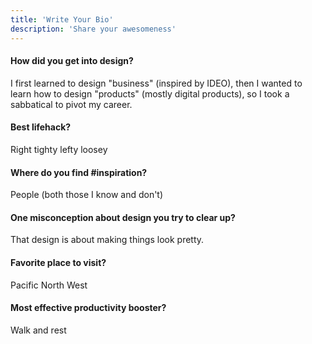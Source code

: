 ```yaml
---
title: 'Write Your Bio'
description: 'Share your awesomeness'
---
```


#### How did you get into design?

I first learned to design "business" (inspired by IDEO), then I wanted to learn how to design "products" (mostly digital products), so I took a sabbatical to pivot my career.

#### Best lifehack?

Right tighty lefty loosey

#### Where do you find #inspiration?

People (both those I know and don't)

#### One misconception about design you try to clear up?

That design is about making things look pretty.

#### Favorite place to visit?

Pacific North West

#### Most effective productivity booster?

Walk and rest
